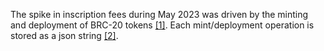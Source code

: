 The spike in inscription fees during May 2023 was driven by the minting and deployment of BRC-20 tokens [[1]](https://cointelegraph.com/news/bitcoin-under-siege-by-brc-20-coins-with-soaring-fees-claims-analyst). Each mint/deployment operation is stored as a json string [[2]](https://domo-2.gitbook.io/brc-20-experiment).